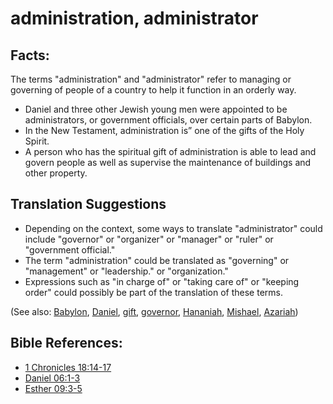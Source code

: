 # administration, administrator #

## Facts: ##

The terms "administration" and "administrator" refer to managing or governing of people of a country to help it function in an orderly way.

* Daniel and three other Jewish young men were appointed to be administrators, or government officials, over certain parts of Babylon.
* In the New Testament, administration is” one of the gifts of the Holy Spirit.
* A person who has the spiritual gift of administration is able to lead and govern people as well as supervise the maintenance of buildings and other property.

## Translation Suggestions ##

* Depending on the context, some ways to translate "administrator" could include "governor" or "organizer" or "manager" or "ruler" or "government official."
* The term "administration" could be translated as "governing" or "management" or "leadership." or "organization."
* Expressions such as "in charge of" or "taking care of" or "keeping order" could possibly be part of the translation of these terms.

(See also: [Babylon](../other/babylon.md), [Daniel](../other/daniel.md), [gift](../kt/gift.md), [governor](../other/governor.md), [Hananiah](../other/hananiah.md), [Mishael](../other/mishael.md), [Azariah](../other/azariah.md))

## Bible References: ##

* [1 Chronicles 18:14-17](en/tn/1ch/help/18/14)
* [Daniel 06:1-3](en/tn/dan/help/06/01)
* [Esther 09:3-5](en/tn/est/help/09/03)